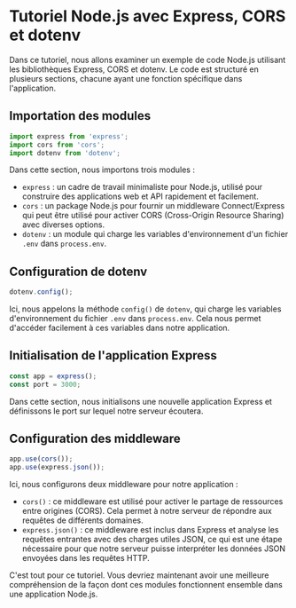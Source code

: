 # Tutoriel Node.js avec Express, CORS et dotenv

Dans ce tutoriel, nous allons examiner un exemple de code Node.js utilisant les bibliothèques Express, CORS et dotenv. Le code est structuré en plusieurs sections, chacune ayant une fonction spécifique dans l'application.

## Importation des modules

```js
import express from 'express';
import cors from 'cors';
import dotenv from 'dotenv';
```

Dans cette section, nous importons trois modules :

- `express` : un cadre de travail minimaliste pour Node.js, utilisé pour construire des applications web et API rapidement et facilement.
- `cors` : un package Node.js pour fournir un middleware Connect/Express qui peut être utilisé pour activer CORS (Cross-Origin Resource Sharing) avec diverses options.
- `dotenv` : un module qui charge les variables d'environnement d'un fichier `.env` dans `process.env`.

## Configuration de dotenv

```js
dotenv.config();
```

Ici, nous appelons la méthode `config()` de `dotenv`, qui charge les variables d'environnement du fichier `.env` dans `process.env`. Cela nous permet d'accéder facilement à ces variables dans notre application.

## Initialisation de l'application Express

```js
const app = express();
const port = 3000;
```

Dans cette section, nous initialisons une nouvelle application Express et définissons le port sur lequel notre serveur écoutera.

## Configuration des middleware

```js
app.use(cors());
app.use(express.json());
```

Ici, nous configurons deux middleware pour notre application :

- `cors()` : ce middleware est utilisé pour activer le partage de ressources entre origines (CORS). Cela permet à notre serveur de répondre aux requêtes de différents domaines.
- `express.json()` : ce middleware est inclus dans Express et analyse les requêtes entrantes avec des charges utiles JSON, ce qui est une étape nécessaire pour que notre serveur puisse interpréter les données JSON envoyées dans les requêtes HTTP.

C'est tout pour ce tutoriel. Vous devriez maintenant avoir une meilleure compréhension de la façon dont ces modules fonctionnent ensemble dans une application Node.js.